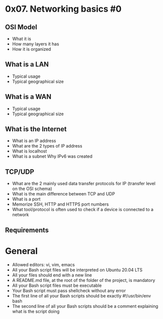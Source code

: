 # 0x07. Networking basics #0

## OSI Model

* What it is
* How many layers it has
* How it is organized

## What is a LAN

* Typical usage
* Typical geographical size

## What is a WAN

* Typical usage
* Typical geographical size

## What is the Internet

* What is an IP address
* What are the 2 types of IP address
* What is localhost
* What is a subnet
    Why IPv6 was created

## TCP/UDP

* What are the 2 mainly used data transfer protocols for IP (transfer level on the OSI schema)
* What is the main difference between TCP and UDP
* What is a port
* Memorize SSH, HTTP and HTTPS port numbers
* What tool/protocol is often used to check if a device is connected to a network

## Requirements
# General

* Allowed editors: vi, vim, emacs
* All your Bash script files will be interpreted on Ubuntu 20.04 LTS
* All your files should end with a new line
* A README.md file, at the root of the folder of the project, is mandatory
* All your Bash script files must be executable
* Your Bash script must pass shellcheck without any error
* The first line of all your Bash scripts should be exactly #!/usr/bin/env bash
* The second line of all your Bash scripts should be a comment explaining what is the script doing
